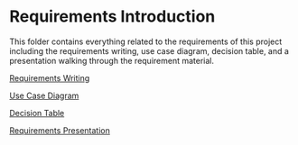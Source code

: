# Requirements Introduction
This folder contains everything related to the requirements of this project including the requirements writing, use case diagram, decision table, and a presentation walking through the requirement material.

[Requirements Writing](RequirementsFinal.md)

[Use Case Diagram](UseCaseDiagramFinal.png)

[Decision Table](DecisionTable.md)

[Requirements Presentation](RequirementsPresentation.md)
